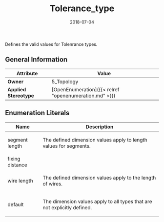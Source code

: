 ﻿---
title: Tolerance_type
toc: false
type: specs
date: "2018-07-04"
draft: false
specification: KBL
version: 2.5
documentType: "Recommendation"
elementType: Class
classes:
  - Tolerance_type
menu_name: kbl-2.5
---
<p> Defines the valid values for Tolenrance&#160;types<i>.</i>      </p>

## General Information

| Attribute               | Value |
|-------------------------|-------|
| **Owner**               | 5_Topology |
| **Applied Stereotype**  | [OpenEnumeration]({{< relref "openenumeration.md" >}})<br/>  |

## Enumeration Literals
| Name          | **Description** |
|---------------|-----------------|
| segment length | <p> The defined dimension values apply to length values for segments.      </p> |
| fixing distance |  |
| wire length | <p> The defined dimension values apply to the length of wires.      </p> |
| default | <p> The dimension values apply to all types that are not explicitly defined.      </p> |

